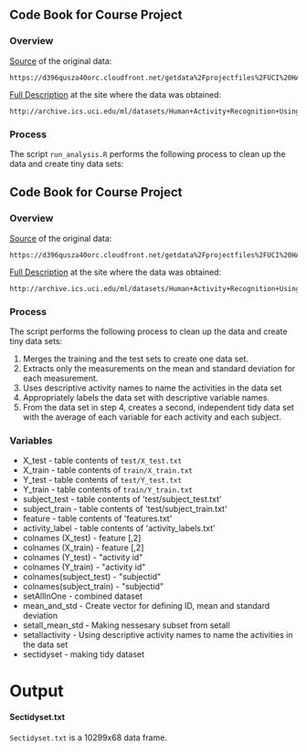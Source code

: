 
## Code Book for Course Project

### Overview

[Source](https://d396qusza40orc.cloudfront.net/getdata%2Fprojectfiles%2FUCI%20HAR%20Dataset.zip) of the original data:

	https://d396qusza40orc.cloudfront.net/getdata%2Fprojectfiles%2FUCI%20HAR%20Dataset.zip

[Full Description](http://archive.ics.uci.edu/ml/datasets/Human+Activity+Recognition+Using+Smartphones) at the site where the data was obtained:

	http://archive.ics.uci.edu/ml/datasets/Human+Activity+Recognition+Using+Smartphones
	
### Process

The script `run_analysis.R` performs the following process to clean up the data
and create tiny data sets:

## Code Book for Course Project

### Overview

[Source](https://d396qusza40orc.cloudfront.net/getdata%2Fprojectfiles%2FUCI%20HAR%20Dataset.zip) of the original data:

	https://d396qusza40orc.cloudfront.net/getdata%2Fprojectfiles%2FUCI%20HAR%20Dataset.zip

[Full Description](http://archive.ics.uci.edu/ml/datasets/Human+Activity+Recognition+Using+Smartphones) at the site where the data was obtained:

	http://archive.ics.uci.edu/ml/datasets/Human+Activity+Recognition+Using+Smartphones
	
### Process

The script performs the following process to clean up the data
and create tiny data sets:

1. Merges the training and the test sets to create one data set.
2. Extracts only the measurements on the mean and standard deviation for each measurement.
3. Uses descriptive activity names to name the activities in the data set
4. Appropriately labels the data set with descriptive variable names.
5. From the data set in step 4, creates a second, independent tidy data set with the average of each variable for each activity and each subject.

### Variables

- X_test - table contents of `test/X_test.txt`
- X_train - table contents of `train/X_train.txt`
- Y_test - table contents of `test/Y_test.txt`
- Y_train - table contents of `train/Y_train.txt`
- subject_test - table contents of 'test/subject_test.txt'
- subject_train - table contents of 'test/subject_train.txt'
- feature - table contents of 'features.txt'
- activity_label - table contents of 'activity_labels.txt'
- colnames (X_test) - feature [,2]
- colnames (X_train) - feature [,2]
- colnames (Y_test) - "activity id"
- colnames (Y_train) - "activity id"
- colnames(subject_test) - "subjectid"
- colnames(subject_train) - "subjectid"
- setAllInOne - combined dataset
- mean_and_std - Create vector for defining ID, mean and standard deviation
- setall_mean_std - Making nessesary subset from setall
- setallactivity - Using descriptive activity names to name the activities in the data set
- sectidyset - making tidy dataset

# Output

#### Sectidyset.txt

`Sectidyset.txt` is a 10299x68 data frame.


